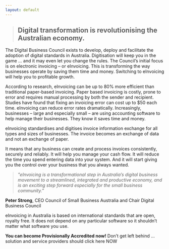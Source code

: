 ```yaml
---
layout: default
---
```



> ## Digital transformation is revolutionising the Australian economy.

The Digital Business Council exists to develop, deploy and facilitate the adoption of digital standards in Australia. Digitisation will keep you in the game … and it may even let you change the rules.
The Council’s initial focus is on electronic invoicing – or eInvoicing. This is transforming the way businesses operate by saving them time and money. Switching to eInvoicing will help you to profitable growth.

According to research, eInvoicing can be up to 80% more efficient than traditional paper-based invoicing.
Paper based invoicing is costly, prone to error and requires manual processing by both the sender and recipient.
Studies have found that fixing an invoicing error can cost up to $50 each time. eInvoicing can reduce error rates dramatically.
Increasingly, businesses – large and especially small – are using accounting software to help manage their businesses. They know it saves time and money.

eInvoicing standardises and digitises invoice information exchange for all types and sizes of businesses. The invoice becomes an exchange of data and not an exchange of paper.

It means that any business can create and process invoices consistently, securely and reliably. It will help you manage your cash flow. It will reduce the time you spend entering data into your system. And it will start giving you the control over your business that you always wanted.

> *"eInvoicing is a transformational step in Australia’s digital business movement to a streamlined, integrated and productive economy, 
> and is an exciting step forward especially for the small business community."*

**Peter Strong**, CEO Council of Small Business Australia and Chair Digital Business Council

eInvoicing in Australia is based on international standards that are open, royalty free. It does not depend on any particular software so it shouldn’t matter what software you use.

**You can become Provisionally Accredited now!** Don’t get left behind … solution and service providers should click here NOW

